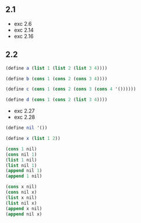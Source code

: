 ## 2.1

- exc 2.6
- exc 2.14
- exc 2.16

## 2.2
```scheme
(define a (list 1 (list 2 (list 3 4))))

(define b (cons 1 (cons 2 (cons 3 4))))

(define c (cons 1 (cons 2 (cons 3 (cons 4 '())))))

(define d (cons 1 (cons 2 (list 3 4))))
```

- exc 2.27
- exc 2.28



```scheme
(define nil '())

(define x (list 1 2))

(cons 1 nil)
(cons nil 1)
(list 1 nil)
(list nil 1)
(append nil 1)
(append 1 nil)

(cons x nil)
(cons nil x)
(list x nil)
(list nil x)
(append x nil)
(append nil x)
```